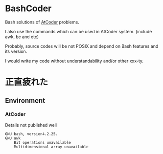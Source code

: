 # BashCoder
Bash solutions of [AtCoder](http://atcoder.jp/) problems. 

I also use the commands which can be used in AtCoder system. (include awk, bc and etc)

Probably, source codes will be not POSIX and depend on Bash features and its version.

I would write my code without understandability and/or other xxx-ty.

# 正直疲れた

## Environment
### AtCoder

Details not published well

    GNU bash, version4.2.25.
    GNU awk
        Bit operations unavailable
        Multidimensional array unavailable